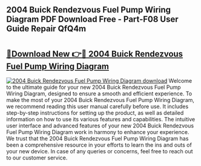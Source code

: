 ## 2004 Buick Rendezvous Fuel Pump Wiring Diagram PDF Download Free - Part-F08 User Guide Repair QfQ4m

# <h2><a href="http://dfrckf7.blite.top/?on=2004+Buick+Rendezvous+Fuel+Pump+Wiring+Diagram">🔗Download New 👉🔴 2004 Buick Rendezvous Fuel Pump Wiring Diagram</a></h2>

[![2004 Buick Rendezvous Fuel Pump Wiring Diagram download](https://i.imgur.com/lujVjoI.png)](http://dfrckf7.blite.top/?on=2004+Buick+Rendezvous+Fuel+Pump+Wiring+Diagram)
Welcome to the ultimate guide for your new 2004 Buick Rendezvous Fuel Pump Wiring Diagram, designed to ensure a smooth and efficient experience. To make the most of your 2004 Buick Rendezvous Fuel Pump Wiring Diagram, we recommend reading this user manual carefully before use. It includes step-by-step instructions for setting up the product, as well as detailed information on how to use its various features and capabilities. The intuitive user interface and advanced features of your new 2004 Buick Rendezvous Fuel Pump Wiring Diagram work in harmony to enhance your experience. We trust that the 2004 Buick Rendezvous Fuel Pump Wiring Diagram has been a comprehensive resource in your efforts to learn the ins and outs of your new device. In case of any queries or concerns, feel free to reach out to our customer service.
